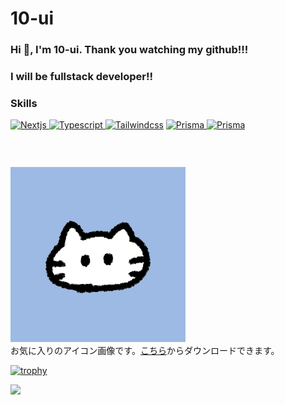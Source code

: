 # 10-ui

### Hi 👋, I'm 10-ui. Thank you watching my github!!!

### I will be fullstack developer!!

 <section class="group">
        <h3>Skills</h3>
        <div class="images" style="height: 45px">
          <a
            href="https://nextjs.org/"
            target="_blank"
            rel="noopener noreferrer"
            ><img
              src="https://skillicons.dev/icons?i=nextjs"
              alt="Nextjs"
              width="45"
              height="45" />
          </a>
          <a
            href="https://www.typescriptlang.org/"
            target="_blank"
            rel="noopener noreferrer"
            ><img
              src="https://skillicons.dev/icons?i=ts"
              alt="Typescript"
              width="45"
              height="45" />
          </a>
          <a
            href="https://tailwindcss.com/"
            target="_blank"
            rel="noopener noreferrer"
            ><img
              src="https://skillicons.dev/icons?i=tailwind"
              alt="Tailwindcss"
              width="45"
              height="45"
          /></a>
          <a
            href="https://supabase.com/"
            target="_blank"
            rel="noopener noreferrer"
            ><img
              src="https://skillicons.dev/icons?i=supabase"
              alt="Prisma"
              width="45"
              height="45" />
          </a>
          <a
            href="https://supabase.com/"
            target="_blank"
            rel="noopener noreferrer"
            ><img
              src="https://skillicons.dev/icons?i=prisma"
              alt="Prisma"
              width="45"
              height="45" />
          </a>
        </div>
      </section><br/>

![アイコン画像](prof_cat.png)  
お気に入りのアイコン画像です。[こちら](https://hiyokoyarou.com/icon-cat/)からダウンロードできます。

[![trophy](https://github-profile-trophy.vercel.app/?username=10-ui)](https://github.com/ryo-ma/github-profile-trophy)

[![](http://github-profile-summary-cards.vercel.app/api/cards/profile-details?username=10-ui&theme=dracula)](https://github.com/vn7n24fzkq/github-profile-summary-cards)
